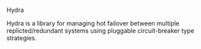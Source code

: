 Hydra

Hydra is a library for managing hot failover between multiple replicted/redundant systems using pluggable circuit-breaker type strategies.
